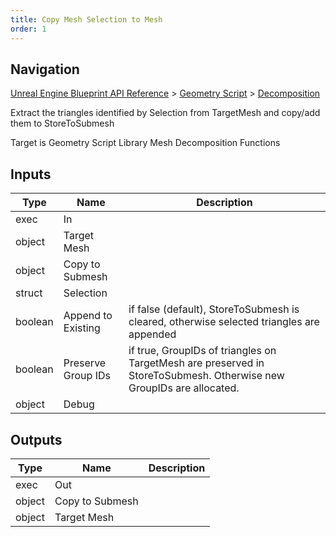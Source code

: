 ```yaml
---
title: Copy Mesh Selection to Mesh
order: 1
---
```

## Navigation

[Unreal Engine Blueprint API Reference](https://dev.epicgames.com/documentation/en-us/unreal-engine/BlueprintAPI) > [Geometry Script](https://dev.epicgames.com/documentation/en-us/unreal-engine/BlueprintAPI/GeometryScript) > [Decomposition](https://dev.epicgames.com/documentation/en-us/unreal-engine/BlueprintAPI/GeometryScript/Decomposition)

Extract the triangles identified by Selection from TargetMesh and copy/add them to StoreToSubmesh

Target is Geometry Script Library Mesh Decomposition Functions

## Inputs

| Type | Name | Description |
| --- | --- | --- |
| exec | In |  |
| object | Target Mesh |  |
| object | Copy to Submesh |  |
| struct | Selection |  |
| boolean | Append to Existing | if false (default), StoreToSubmesh is cleared, otherwise selected triangles are appended |
| boolean | Preserve Group IDs | if true, GroupIDs of triangles on TargetMesh are preserved in StoreToSubmesh. Otherwise new GroupIDs are allocated. |
| object | Debug |  |

## Outputs

| Type | Name | Description |
| --- | --- | --- |
| exec | Out |  |
| object | Copy to Submesh |  |
| object | Target Mesh |  |

